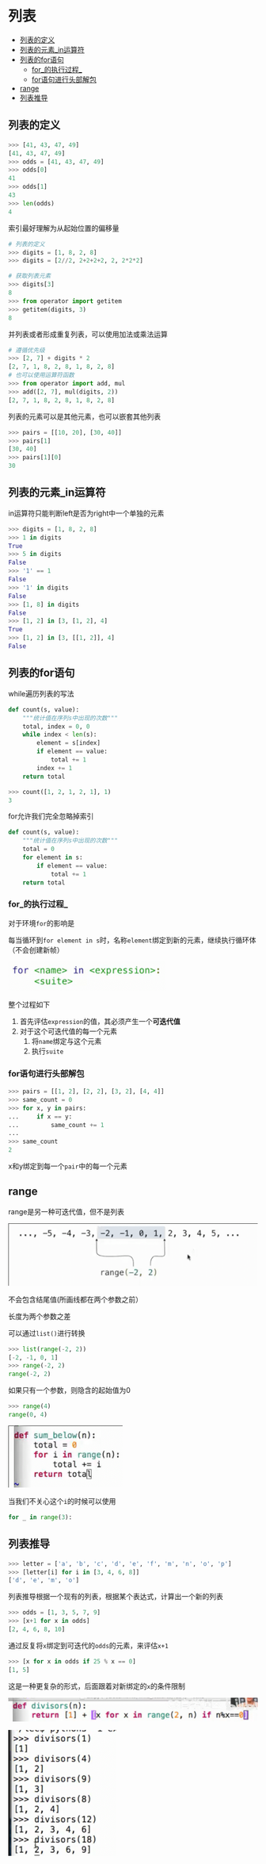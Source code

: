 # 列表
 
* [列表的定义](#列表的定义)
* [列表的元素_in运算符](#列表的元素_in运算符)
* [列表的for语句](#列表的for语句)
  * [for_的执行过程_](#for_的执行过程_)
  * [for语句进行头部解包](#for语句进行头部解包)
* [range](#range)
* [列表推导](#列表推导)

## 列表的定义

```py
>>> [41, 43, 47, 49]
[41, 43, 47, 49]
>>> odds = [41, 43, 47, 49]
>>> odds[0]
41
>>> odds[1]
43
>>> len(odds)
4
```

索引最好理解为从起始位置的偏移量

```py
# 列表的定义
>>> digits = [1, 8, 2, 8]
>>> digits = [2//2, 2+2+2+2, 2, 2*2*2]
```

```py
# 获取列表元素
>>> digits[3]
8
>>> from operator import getitem
>>> getitem(digits, 3)
8
```

 并列表或者形成重复列表，可以使用加法或乘法运算

```py
# 遵循优先级
>>> [2, 7] + digits * 2
[2, 7, 1, 8, 2, 8, 1, 8, 2, 8]
# 也可以使用运算符函数
>>> from operator import add, mul
>>> add([2, 7], mul(digits, 2))
[2, 7, 1, 8, 2, 8, 1, 8, 2, 8]
```

列表的元素可以是其他元素，也可以嵌套其他列表

```py
>>> pairs = [[10, 20], [30, 40]]
>>> pairs[1]
[30, 40]
>>> pairs[1][0]
30
```

## 列表的元素_in运算符

in运算符只能判断left是否为right中一个单独的元素

```py
>>> digits = [1, 8, 2, 8]
>>> 1 in digits
True
>>> 5 in digits
False
>>> '1' == 1
False
>>> '1' in digits
False
>>> [1, 8] in digits
False
>>> [1, 2] in [3, [1, 2], 4]
True
>>> [1, 2] in [3, [[1, 2]], 4]
False
```

## 列表的for语句

while遍历列表的写法

```py
def count(s, value):
    """统计值在序列s中出现的次数"""
    total, index = 0, 0
    while index < len(s):
        element = s[index]
        if element == value:
            total += 1
        index += 1
    return total
```

```py
>>> count([1, 2, 1, 2, 1], 1)
3
```

for允许我们完全忽略掉索引

```py
def count(s, value):
    """统计值在序列s中出现的次数"""
    total = 0
    for element in s:
        if element == value:
            total += 1
    return total
```

### for_的执行过程_

对于环境`for`的影响是

每当循环到`for element in s`时，名称`element`绑定到新的元素，继续执行循环体（不会创建新帧）

![](img/b1811086.png)

整个过程如下

1. 首先评估`expression`的值，其必须产生一个**可迭代值**
2. 对于这个可迭代值的每一个元素
   1. 将`name`绑定与这个元素
   2. 执行`suite`

### for语句进行头部解包

```py
>>> pairs = [[1, 2], [2, 2], [3, 2], [4, 4]]
>>> same_count = 0
>>> for x, y in pairs:
...     if x == y:
...         same_count += 1
... 
>>> same_count
2
```

x和y绑定到每一个`pair`中的每一个元素

## range

range是另一种可迭代值，但不是列表

![](img/723d13f6.png) 

不会包含结尾值(所画线都在两个参数之前）

长度为两个参数之差

可以通过`list()`进行转换

```py
>>> list(range(-2, 2))
[-2, -1, 0, 1]
>>> range(-2, 2)
range(-2, 2)
```

如果只有一个参数，则隐含的起始值为0

```py
>>> range(4)
range(0, 4)
```

![](img/a06a42ff.png)

当我们不关心这个`i`的时候可以使用

```py
for _ in range(3):
```

## 列表推导

```py
>>> letter = ['a', 'b', 'c', 'd', 'e', 'f', 'm', 'n', 'o', 'p']
>>> [letter[i] for i in [3, 4, 6, 8]]
['d', 'e', 'm', 'o']
```

列表推导根据一个现有的列表，根据某个表达式，计算出一个新的列表

```py
>>> odds = [1, 3, 5, 7, 9]
>>> [x+1 for x in odds]
[2, 4, 6, 8, 10]
```

通过反复将`x`绑定到可迭代的`odds`的元素，来评估`x+1`

```py
>>> [x for x in odds if 25 % x == 0]
[1, 5]
```

这是一种更复杂的形式，后面跟着对新绑定的`x`的条件限制

![](img/eec52caf.png)

![](img/c4644f6d.png)
